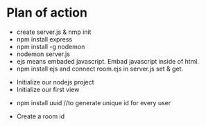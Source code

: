 # Plan of action

- create server.js & nmp init
- npm install express
- npm install -g nodemon
- nodemon server.js
- ejs means embaded javascript. Embad javascript inside of html.
- npm install ejs and connect room.ejs in server.js set & get.

* Initialize our nodejs project <done/>
* Initialize our first view <done/>

- npm install uuid //to generate unique id for every user

* Create a room id <done/>
